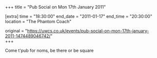 +++
title = "Pub Social on Mon 17th January 2011"

[extra]
time = "18:30:00"
end_date = "2011-01-17"
end_time = "20:30:00"
location = "The Phantom Coach"

original = "https://uwcs.co.uk/events/pub-social-on-mon-17th-january-2011-1474489046742/"    
+++

Come t'pub for noms, be there or be square

